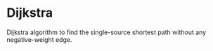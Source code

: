 # Dijkstra 

Dijkstra algorithm to find the single-source shortest path without any negative-weight edge.